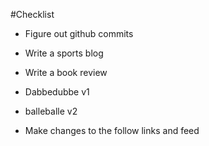 
#Checklist

- Figure out github commits

- Write a sports blog

- Write a book review

- Dabbedubbe v1

- balleballe v2

- Make changes to the follow links and feed